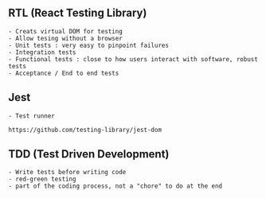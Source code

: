 ## RTL (React Testing Library)

    - Creats virtual DOM for testing
    - Allow tesing without a browser
    - Unit tests : very easy to pinpoint failures
    - Integration tests
    - Functional tests : close to how users interact with software, robust tests
    - Acceptance / End to end tests

## Jest

    - Test runner

    https://github.com/testing-library/jest-dom

## TDD (Test Driven Development)

    - Write tests before writing code
    - red-green testing
    - part of the coding process, not a "chore" to do at the end
